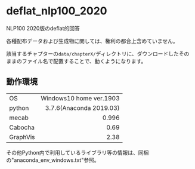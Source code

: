 # deflat_nlp100_2020
NLP100 2020版のdeflat的回答

各種配布データおよび生成物に関しては、権利の都合上含めていません。

該当するチャプターの`data/chapterX/`ディレクトリに、ダウンロードしたそのままのファイル名で配置することで、動くようになります。

## 動作環境

| | |
|:- | -:|
| OS | Windows10 home ver.1903 |
| python | 3.7.6(Anaconda 2019.03) |
| mecab | 0.996 |
| Cabocha | 0.69 |
| GraphVis | 2.38 |

その他Python内で利用しているライブラリ等の情報は、同梱の"anaconda_env_windows.txt"参照。